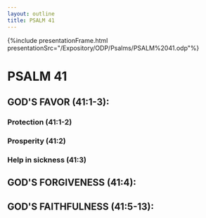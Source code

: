 ```yaml
---
layout: outline
title: PSALM 41
---
```

{%include presentationFrame.html presentationSrc="/Expository/ODP/Psalms/PSALM%2041.odp"%}

# PSALM 41 
## GOD\'S FAVOR (41:1-3): 
###  Protection (41:1-2) 
###  Prosperity (41:2) 
###  Help in sickness (41:3) 
## GOD\'S FORGIVENESS (41:4): 
## GOD\'S FAITHFULNESS (41:5-13): 
